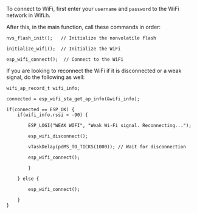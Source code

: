 To connect to WiFi, first enter your  `username` and `password` to the WiFi network in Wifi.h.

After this, in the main function, call these commands in order:
```
nvs_flash_init();   // Initialize the nonvolatile flash

initialize_wifi();  // Initialize the WiFi

esp_wifi_connect();  // Connect to the WiFi
```
If you are looking to reconnect the WiFi if it is disconnected or a weak signal, do the following as well:

```                                                        
wifi_ap_record_t wifi_info;

connected = esp_wifi_sta_get_ap_info(&wifi_info);

if(connected == ESP_OK) {
    if(wifi_info.rssi < -90) {
            
        ESP_LOGI("WEAK WIFI", "Weak Wi-Fi signal. Reconnecting...");
                 
        esp_wifi_disconnect();
                
        vTaskDelay(pdMS_TO_TICKS(1000)); // Wait for disconnection
                
        esp_wifi_connect();
                
        } 
            
    } else {
        
        esp_wifi_connect();
            
    }
}
``` 
